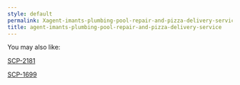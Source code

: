```yaml
---
style: default
permalink: Xagent-imants-plumbing-pool-repair-and-pizza-delivery-service
title: agent-imants-plumbing-pool-repair-and-pizza-delivery-service
---
```

You may also like:

[SCP-2181](http://scp-wiki.net/scp-2181)

[SCP-1699](http://scp-wiki.net/scp-1699)
